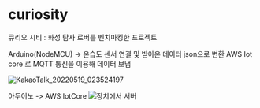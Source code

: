 # curiosity

큐리오 시티 : 화성 탐사 로버를 벤치마킹한 프로젝트

Arduino(NodeMCU) -> 온습도 센서 연결 및 받아온 데이터 json으로 변환
AWS Iot core 로 MQTT 통신을 이용해 데이터 보냄

![KakaoTalk_20220519_023524197](https://user-images.githubusercontent.com/80656902/170838403-c20eaa24-31d0-4bab-acba-9463b41f76f5.jpg)

아두이노 -> AWS IotCore
![장치에서 서버](https://user-images.githubusercontent.com/80656902/170838439-c6d2e382-592b-4351-8799-c7e6cd31ce58.gif)

